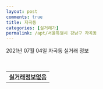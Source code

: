 ```yaml
---
layout: post
comments: true
title: 자곡동
categories: [실거래가]
permalink: /apt/서울특별시 강남구 자곡동
---
```


2021년 07월 04일 자곡동 실거래 정보

<script type="text/javascript">
  google.charts.load('current', {'packages':['corechart']});
  google.charts.setOnLoadCallback(drawChart);

  function drawChart() {
    var data = google.visualization.arrayToDataTable([['거래일', '매매', '전월세', '전매'], ['20-07', 19, 32, 0], ['20-08', 9, 25, 0], ['20-09', 18, 30, 0], ['20-10', 33, 28, 0], ['20-11', 66, 167, 0], ['20-12', 51, 39, 0], ['21-01', 43, 19, 0], ['21-02', 46, 20, 0], ['21-03', 42, 18, 0], ['21-04', 24, 17, 0], ['21-05', 7, 14, 0], ['21-06', 1, 11, 0]]);

    var options = {
      title: '최근 유형별 거래량 추이',
      legend: { position: 'bottom' }
    };

    var chart = new google.visualization.LineChart(document.getElementById('columnchart_material'));
    chart.draw(data, (options));
  }
</script>

<div id="columnchart_material" style="width: 95%; margin-left: -35px; display: block"></div>
<br>
<table>
  <tr>
    <td colspan="4" style="font-weight: bold;"><a href="https://search.naver.com/search.naver?query=자곡동 실거래정보없음">실거래정보없음</a></td>
  </tr>
    
</table>
    